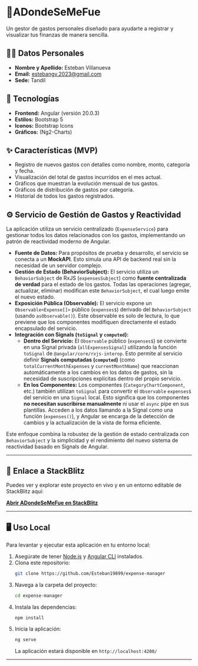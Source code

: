 # 💸ADondeSeMeFue
Un gestor de gastos personales diseñado para ayudarte a registrar y visualizar tus finanzas de manera sencilla.

## 👨‍💻 Datos Personales

* **Nombre y Apellido:** Esteban Villanueva
* **Email:** estebangv.2023@gmail.com
* **Sede:** Tandil

## 🚀 Tecnologías

* **Frontend:** Angular (versión 20.0.3)
* **Estilos:** Bootstrap 5
* **Iconos:** Bootstrap Icons
* **Gráficos:** (Ng2-Charts)

## ✨ Características (MVP)

* Registro de nuevos gastos con detalles como nombre, monto, categoría y fecha.
* Visualización del total de gastos incurridos en el mes actual.
* Gráficos que muestran la evolución mensual de tus gastos.
* Gráficos de distribución de gastos por categoría.
* Historial de todos los gastos registrados.

## ⚙️ Servicio de Gestión de Gastos y Reactividad

La aplicación utiliza un servicio centralizado (`ExpenseService`) para gestionar todos los datos relacionados con los gastos, implementando un patrón de reactividad moderno de Angular.

* **Fuente de Datos:** Para propósitos de prueba y desarrollo, el servicio se conecta a un **MockAPI**. Esto simula una API de backend real sin la necesidad de un servidor complejo.
* **Gestión de Estado (BehaviorSubject):** El servicio utiliza un `BehaviorSubject` de RxJS (`expensesSubject`) como **fuente centralizada de verdad** para el estado de los gastos. Todas las operaciones (agregar, actualizar, eliminar) modifican este `BehaviorSubject`, el cual luego emite el nuevo estado.
* **Exposición Pública (Observable):** El servicio expone un `Observable<Expense[]>` público (`expenses$`) derivado del `BehaviorSubject` (usando `asObservable()`). Este observable es solo de lectura, lo que previene que los componentes modifiquen directamente el estado encapsulado del servicio.
* **Integración con Signals (`toSignal` y `computed`):**
    * **Dentro del Servicio:** El `Observable` público (`expenses$`) se convierte en una Signal privada (`allExpensesSignal`) utilizando la función `toSignal` de `@angular/core/rxjs-interop`. Esto permite al servicio definir **Signals computadas (`computed`)** (como `totalCurrentMonthExpenses` y `currentMonthName`) que reaccionan automáticamente a los cambios en los datos de gastos, sin la necesidad de suscripciones explícitas dentro del propio servicio.
    * **En los Componentes:** Los componentes (`CategoryChartComponent`, etc.) también utilizan `toSignal` para convertir el `Observable` `expenses$` del servicio en una `Signal` local. Esto significa que los componentes **no necesitan suscribirse manualmente** ni usar el `async` pipe en sus plantillas. Acceden a los datos llamando a la Signal como una función (`expenses()`), y Angular se encarga de la detección de cambios y la actualización de la vista de forma eficiente.

Este enfoque combina la robustez de la gestión de estado centralizada con `BehaviorSubject` y la simplicidad y el rendimiento del nuevo sistema de reactividad basado en Signals de Angular.

---

## 🔗 Enlace a StackBlitz

Puedes ver y explorar este proyecto en vivo y en un entorno editable de StackBlitz aquí:

[**Abrir ADondeSeMeFue en StackBlitz**](https://stackblitz.com/~/github.com/Esteban19899/expense-manager)

---

## 🖥️ Uso Local

Para levantar y ejecutar esta aplicación en tu entorno local:

1.  Asegúrate de tener [Node.js](https://nodejs.org/es/) y [Angular CLI](https://angular.io/cli) instalados.
2.  Clona este repositorio:
    ```bash
    git clone https://github.com/Esteban19899/expense-manager
    ```
3.  Navega a la carpeta del proyecto:
    ```bash
    cd expense-manager
    ```
4.  Instala las dependencias:
    ```bash
    npm install
    ```
5.  Inicia la aplicación:
    ```bash
    ng serve
    ```
    La aplicación estará disponible en `http://localhost:4200/`

---
